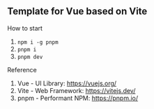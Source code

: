 ## Template for Vue based on Vite

How to start

1. `npm i -g pnpm`
2. `pnpm i`
3. `pnpm dev`

Reference

1. Vue - UI Library: https://vuejs.org/
2. Vite - Web Framework: https://vitejs.dev/
3. pnpm - Performant NPM: https://pnpm.io/
